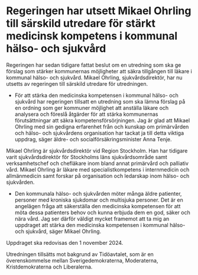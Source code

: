 # Regeringen har utsett Mikael Ohrling till särskild utredare för stärkt medicinsk kompetens i kommunal hälso- och sjukvård

Regeringen har sedan tidigare fattat beslut om en utredning som ska ge förslag som stärker kommunernas möjligheter att säkra tillgången till läkare i kommunal hälso- och sjukvård. Mikael Ohrling, sjukvårdsdirektör, har nu utsetts av regeringen till särskild utredare för utredningen.

- För att stärka den medicinska kompetensen i kommunal hälso- och sjukvård har regeringen tillsatt en utredning som ska lämna förslag på en ordning som ger kommuner möjlighet att anställa läkare och analysera och föreslå åtgärder för att stärka kommunernas förutsättningar att säkra kompetensförsörjningen. Jag är glad att Mikael Ohrling med sin gedigna erfarenhet från och kunskap om primärvården och hälso- och sjukvårdens organisation har tackat ja till detta viktiga uppdrag, säger äldre- och socialförsäkringsminister Anna Tenje.

Mikael Ohrling är sjukvårdsdirektör vid Region Stockholm. Han har tidigare varit sjukvårdsdirektör för Stockholms läns sjukvårdsområde samt verksamhetschef och chefläkare inom bland annat primärvård och palliativ vård. Mikael Ohrling är läkare med specialistkompetens i internmedicin och allmänmedicin samt forskar på organisation och ledarskap inom hälso- och sjukvården.

- Den kommunala hälso- och sjukvården möter många äldre patienter, personer med kroniska sjukdomar och multisjuka personer. Det är en angelägen fråga att säkerställa den medicinska kompetensen för att möta dessa patienters behov och kunna erbjuda dem en god, säker och nära vård. Jag ser därför väldigt mycket framemot att ta mig an uppdraget att stärka den medicinska kompetensen i kommunal hälso- och sjukvård, säger Mikael Ohrling.

Uppdraget ska redovisas den 1 november 2024.

Utredningen tillsätts mot bakgrund av Tidöavtalet, som är en överenskommelse mellan Sverigedemokraterna, Moderaterna, Kristdemokraterna och Liberalerna.
